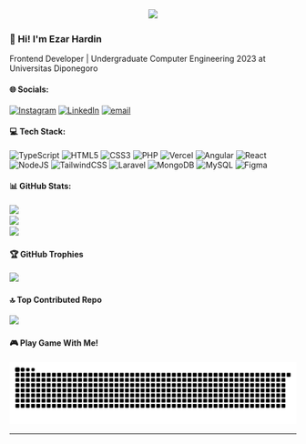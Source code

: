 <div align="center">
<img height="220" src="https://media1.giphy.com/media/v1.Y2lkPTc5MGI3NjExbzB4OGV5a3V3ZzZxZTJiMWNtcGs3amEwMjdsZGd2aWpzZTUyZjNmaSZlcD12MV9pbnRlcm5hbF9naWZfYnlfaWQmY3Q9Zw/g1EGGf9NymomY/giphy.gif"  />
</div>

### 👋 Hi! I'm Ezar Hardin

Frontend Developer | Undergraduate Computer Engineering 2023 at Universitas Diponegoro

#### 🌐 Socials:

[![Instagram](https://img.shields.io/badge/Instagram-%23E4405F.svg?logo=Instagram&logoColor=white)](https://instagram.com/ezarwiratama) [![LinkedIn](https://img.shields.io/badge/LinkedIn-%230077B5.svg?logo=linkedin&logoColor=white)](https://linkedin.com/in/ezarhardin) [![email](https://img.shields.io/badge/Email-D14836?logo=gmail&logoColor=white)](mailto:ezar.hardin10@gmail.com)

#### 💻 Tech Stack:

![TypeScript](https://img.shields.io/badge/typescript-%23007ACC.svg?style=for-the-badge&logo=typescript&logoColor=white) ![HTML5](https://img.shields.io/badge/html5-%23E34F26.svg?style=for-the-badge&logo=html5&logoColor=white) ![CSS3](https://img.shields.io/badge/css3-%231572B6.svg?style=for-the-badge&logo=css3&logoColor=white) ![PHP](https://img.shields.io/badge/php-%23777BB4.svg?style=for-the-badge&logo=php&logoColor=white) ![Vercel](https://img.shields.io/badge/vercel-%23000000.svg?style=for-the-badge&logo=vercel&logoColor=white) ![Angular](https://img.shields.io/badge/angular-%23DD0031.svg?style=for-the-badge&logo=angular&logoColor=white) ![React](https://img.shields.io/badge/react-%2320232a.svg?style=for-the-badge&logo=react&logoColor=%2361DAFB) ![NodeJS](https://img.shields.io/badge/node.js-6DA55F?style=for-the-badge&logo=node.js&logoColor=white) ![TailwindCSS](https://img.shields.io/badge/tailwindcss-%2338B2AC.svg?style=for-the-badge&logo=tailwind-css&logoColor=white) ![Laravel](https://img.shields.io/badge/laravel-%23FF2D20.svg?style=for-the-badge&logo=laravel&logoColor=white) ![MongoDB](https://img.shields.io/badge/MongoDB-%234ea94b.svg?style=for-the-badge&logo=mongodb&logoColor=white) ![MySQL](https://img.shields.io/badge/mysql-4479A1.svg?style=for-the-badge&logo=mysql&logoColor=white) ![Figma](https://img.shields.io/badge/figma-%23F24E1E.svg?style=for-the-badge&logo=figma&logoColor=white)

#### 📊 GitHub Stats:

![](https://github-readme-stats.vercel.app/api?username=ezarwiratama&theme=tokyonight&hide_border=true&include_all_commits=true&count_private=false)<br/>
![](https://nirzak-streak-stats.vercel.app/?user=ezarwiratama&theme=tokyonight&hide_border=true)<br/>
![](https://github-readme-stats.vercel.app/api/top-langs/?username=ezarwiratama&theme=tokyonight&hide_border=true&include_all_commits=true&count_private=false&layout=compact)

#### 🏆 GitHub Trophies

![](https://github-profile-trophy.vercel.app/?username=ezarwiratama&theme=tokyonight&no-frame=true&no-bg=false&margin-w=4)

#### 🔝 Top Contributed Repo

![](https://github-contributor-stats.vercel.app/api?username=ezarwiratama&limit=5&theme=tokyonight&combine_all_yearly_contributions=true)

#### 🎮 Play Game With Me!

<img src="https://raw.githubusercontent.com/ezarwiratama/ezarwiratama/output/snake.svg" alt="Snake animation" />

---

<!--
[![](https://visitcount.itsvg.in/api?id=ezarwiratama&icon=6&color=12)](https://visitcount.itsvg.in) -->

<!-- Proudly created with GPRM ( https://gprm.itsvg.in ) -->
